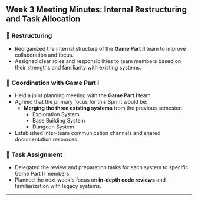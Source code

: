 ## Week 3 Meeting Minutes: Internal Restructuring and Task Allocation

### 🧩 Restructuring
- Reorganized the internal structure of the **Game Part II** team to improve collaboration and focus.
- Assigned clear roles and responsibilities to team members based on their strengths and familiarity with existing systems.

### 🤝 Coordination with Game Part I
- Held a joint planning meeting with the **Game Part I** team.
- Agreed that the primary focus for this Sprint would be:
  - **Merging the three existing systems** from the previous semester:
    - Exploration System
    - Base Building System
    - Dungeon System
- Established inter-team communication channels and shared documentation resources.

### 📝 Task Assignment
- Delegated the review and preparation tasks for each system to specific Game Part II members.
- Planned the next week's focus on **in-depth code reviews** and familiarization with legacy systems.

---


